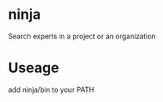 ninja
=====

Search experts in a project or an organization

Useage
==========
add ninja/bin to your PATH
